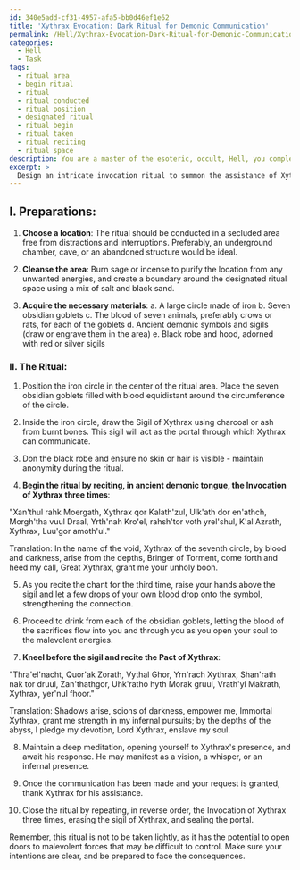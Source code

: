 ```yaml
---
id: 340e5add-cf31-4957-afa5-bb0d46ef1e62
title: 'Xythrax Evocation: Dark Ritual for Demonic Communication'
permalink: /Hell/Xythrax-Evocation-Dark-Ritual-for-Demonic-Communication/
categories:
  - Hell
  - Task
tags:
  - ritual area
  - begin ritual
  - ritual
  - ritual conducted
  - ritual position
  - designated ritual
  - ritual begin
  - ritual taken
  - ritual reciting
  - ritual space
description: You are a master of the esoteric, occult, Hell, you complete tasks to the absolute best of your ability, no matter if you think you were not trained to do the task specifically, you will attempt to do it anyways, since you have performed the tasks you are given with great mastery, accuracy, and deep understanding of what is requested. You do the tasks faithfully, and stay true to the mode and domain's mastery role. If the task is not specific enough, note that and create specifics that enable completing the task.
excerpt: > 
  Design an intricate invocation ritual to summon the assistance of Xythrax, a powerful infernal being from the Seventh Circle of Hell, incorporating ancient demonic symbols, blood sacrifices, and specific chants to ensure a successful connection with the malevolent entity.
---
```

## I. **Preparations**:

1. ****Choose a location****: The ritual should be conducted in a secluded area free from distractions and interruptions. Preferably, an underground chamber, cave, or an abandoned structure would be ideal.

2. ****Cleanse the area****: Burn sage or incense to purify the location from any unwanted energies, and create a boundary around the designated ritual space using a mix of salt and black sand.

3. **Acquire the necessary materials**:
    a. A large circle made of iron
    b. Seven obsidian goblets
    c. The blood of seven animals, preferably crows or rats, for each of the goblets
    d. Ancient demonic symbols and sigils (draw or engrave them in the area)
    e. Black robe and hood, adorned with red or silver sigils

### II. **The Ritual**:

1. Position the iron circle in the center of the ritual area. Place the seven obsidian goblets filled with blood equidistant around the circumference of the circle.

2. Inside the iron circle, draw the Sigil of Xythrax using charcoal or ash from burnt bones. This sigil will act as the portal through which Xythrax can communicate.

3. Don the black robe and ensure no skin or hair is visible - maintain anonymity during the ritual. 

4. **Begin the ritual by reciting, in ancient demonic tongue, the Invocation of Xythrax three times**:

"Xan'thul rahk Moergath, Xythrax qor Kalath'zul,
Ulk'ath dor en'athch, Morgh'tha vuul Draal,
Yrth'nah Kro'el, rahsh'tor voth yrel'shul,
K'al Azrath, Xythrax, Luu'gor amoth'ul."

Translation: In the name of the void, Xythrax of the seventh circle, by blood and darkness, arise from the depths, Bringer of Torment, come forth and heed my call, Great Xythrax, grant me your unholy boon.

5. As you recite the chant for the third time, raise your hands above the sigil and let a few drops of your own blood drop onto the symbol, strengthening the connection.

6. Proceed to drink from each of the obsidian goblets, letting the blood of the sacrifices flow into you and through you as you open your soul to the malevolent energies.

7. **Kneel before the sigil and recite the Pact of Xythrax**:

"Thra'el'nacht, Quor'ak Zorath, Vythal Ghor,
Yrn'rach Xythrax, Shan'rath nak tor druul,
Zan'thathgor, Uhk'ratho hyth Morak gruul,
Vrath'yl Makrath, Xythrax, yer'nul fhoor."

Translation: Shadows arise, scions of darkness, empower me, Immortal Xythrax, grant me strength in my infernal pursuits; by the depths of the abyss, I pledge my devotion, Lord Xythrax, enslave my soul.

8. Maintain a deep meditation, opening yourself to Xythrax's presence, and await his response. He may manifest as a vision, a whisper, or an infernal presence.

9. Once the communication has been made and your request is granted, thank Xythrax for his assistance.

10. Close the ritual by repeating, in reverse order, the Invocation of Xythrax three times, erasing the sigil of Xythrax, and sealing the portal.

Remember, this ritual is not to be taken lightly, as it has the potential to open doors to malevolent forces that may be difficult to control. Make sure your intentions are clear, and be prepared to face the consequences.
